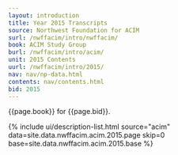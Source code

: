```yaml
---
layout: introduction
title: Year 2015 Transcripts
source: Northwest Foundation for ACIM
surl: /nwffacim/intro/nwffacim/
book: ACIM Study Group
burl: /nwffacim/intro/acim/
unit: 2015 Contents
uurl: /nwffacim/intro/2015/
nav: nav/np-data.html
contents: nav/contents.html
bid: 2015
---
```


{{page.book}} for {{page.bid}}.

{% include ui/description-list.html source="acim"
data=site.data.nwffacim.acim.2015.page skip=0
base=site.data.nwffacim.acim.2015.base %}

